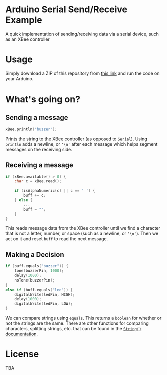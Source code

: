 # Arduino Serial Send/Receive Example
A quick implementation of sending/receiving data via a serial device, such as an XBee controller

# Usage
Simply download a ZIP of this repository from [this link](https://github.com/HCDE439/ArduinoSerialSendReceive-Example/archive/master.zip) and run the code on your Arduino.

# What's going on?
## Sending a message
```c++
xBee.println("buzzer");
```
Prints the string to the XBee controller (as opposed to `Serial`). Using `println` adds a newline, or `'\n'` after each message which helps segment messages on the receiving side.

## Receiving a message
``` c++
if (xBee.available() > 0) {
    char c = xBee.read();

    if (isAlphaNumeric(c) || c == ' ') {
        buff += c;
    } else {
        ...
        buff = "";
    }
}
```
This reads message data from the XBee controller until we find a character that is not a letter, number, or space (such as a newline, or `'\n'`). Then we act on it and reset `buff` to read the next message.

## Making a Decision
```c++
if (buff.equals("buzzer")) {
    tone(buzzerPin, 1000);
    delay(1000);
    noTone(buzzerPin);
}
else if (buff.equals("led")) {
    digitalWrite(ledPin, HIGH);
    delay(1000);
    digitalWrite(ledPin, LOW);
}
```
We can compare strings using `equals`. This returns a `boolean` for whether or not the strings are the same. There are other functions for comparing characters, splitting strings, etc. that can be found in the [`String()` documentation](https://www.arduino.cc/reference/en/language/variables/data-types/stringobject/).

# License
TBA
